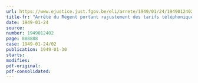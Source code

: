 ```yaml
---
url: https://www.ejustice.just.fgov.be/eli/arrete/1949/01/24/1949012402/justel
title-fr: "Arrêté du Régent portant rajustement des tarifs téléphoniques intérieurs"
date: 1949-01-24
source:
number: 1949012402
page: 888888
case: 1949-01-24/02
publication: 1949-01-30
starts:
modifies:
pdf-original:
pdf-consolidated:
---
```


